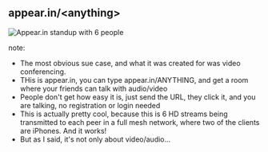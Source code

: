 ##  appear.in/<span class="highlight-alt">&lt;anything&gt;</span>

![Appear.in standup with 6 people](img/appearin.png)

note:
- The most obvious sue case, and what it was created for was video conferencing.
- THis is appear.in, you can type appear.in/ANYTHING, and get a room where your
  friends can talk with audio/video
- People don't get how easy it is, just send the URL, they click it, and you
  are talking, no registration or login needed
- This is actually pretty cool, because this is 6 HD streams being transmitted to
each peer in a full mesh network, where two of the clients are iPhones. And it
works!
- But as I said, it's not only about video/audio...
